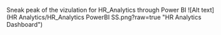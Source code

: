 Sneak peak of the vizulation for HR_Analytics through Power BI
![Alt text](HR Analytics/HR_Analytics PowerBI SS.png?raw=true "HR Analytics Dashboard")
